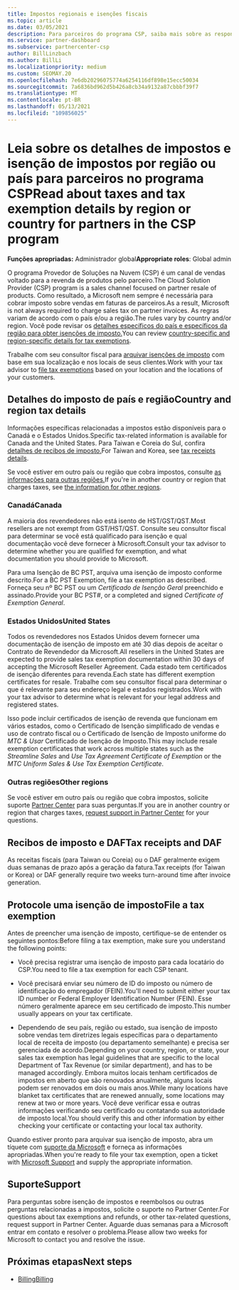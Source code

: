 ```yaml
---
title: Impostos regionais e isenções fiscais
ms.topic: article
ms.date: 03/05/2021
description: Para parceiros do programa CSP, saiba mais sobre as responsabilidades fiscais por região, como enviar isenções fiscais para vendas do CSP e como obter suporte para perguntas fiscais.
ms.service: partner-dashboard
ms.subservice: partnercenter-csp
author: BillLinzbach
ms.author: BillLi
ms.localizationpriority: medium
ms.custom: SEOMAY.20
ms.openlocfilehash: 7e6db20296075774a6254116df898e15ecc50034
ms.sourcegitcommit: 7a6836bd962d5b426a8cb34a9132a87cbbbf39f7
ms.translationtype: MT
ms.contentlocale: pt-BR
ms.lasthandoff: 05/13/2021
ms.locfileid: "109856025"
---
```

# <a name="read-about-taxes-and-tax-exemption-details-by-region-or-country-for-partners-in-the-csp-program"></a><span data-ttu-id="b943c-103">Leia sobre os detalhes de impostos e isenção de impostos por região ou país para parceiros no programa CSP</span><span class="sxs-lookup"><span data-stu-id="b943c-103">Read about taxes and tax exemption details by region or country for partners in the CSP program</span></span>

<span data-ttu-id="b943c-104">**Funções apropriadas:** Administrador global</span><span class="sxs-lookup"><span data-stu-id="b943c-104">**Appropriate roles**: Global admin</span></span>

<span data-ttu-id="b943c-105">O programa Provedor de Soluções na Nuvem (CSP) é um canal de vendas voltado para a revenda de produtos pelo parceiro.</span><span class="sxs-lookup"><span data-stu-id="b943c-105">The Cloud Solution Provider (CSP) program is a sales channel focused on partner resale of products.</span></span> <span data-ttu-id="b943c-106">Como resultado, a Microsoft nem sempre é necessária para cobrar imposto sobre vendas em faturas de parceiros.</span><span class="sxs-lookup"><span data-stu-id="b943c-106">As a result, Microsoft is not always required to charge sales tax on partner invoices.</span></span> <span data-ttu-id="b943c-107">As regras variam de acordo com o país e/ou a região.</span><span class="sxs-lookup"><span data-stu-id="b943c-107">The rules vary by country and/or region.</span></span> <span data-ttu-id="b943c-108">Você pode revisar os [detalhes específicos do país e específicos da região para obter isenções de imposto.](#country-and-region-tax-details)</span><span class="sxs-lookup"><span data-stu-id="b943c-108">You can review [country-specific and region-specific details for tax exemptions](#country-and-region-tax-details).</span></span>

<span data-ttu-id="b943c-109">Trabalhe com seu consultor fiscal para [arquivar isenções de imposto](#file-a-tax-exemption) com base em sua localização e nos locais de seus clientes.</span><span class="sxs-lookup"><span data-stu-id="b943c-109">Work with your tax advisor to [file tax exemptions](#file-a-tax-exemption) based on your location and the locations of your customers.</span></span>

## <a name="country-and-region-tax-details"></a><span data-ttu-id="b943c-110">Detalhes do imposto de país e região</span><span class="sxs-lookup"><span data-stu-id="b943c-110">Country and region tax details</span></span>

<span data-ttu-id="b943c-111">Informações específicas relacionadas a impostos estão disponíveis para o Canadá e o Estados Unidos.</span><span class="sxs-lookup"><span data-stu-id="b943c-111">Specific tax-related information is available for Canada and the United States.</span></span> <span data-ttu-id="b943c-112">Para Taiwan e Coreia do Sul, confira [detalhes de recibos de imposto.](#tax-receipts-and-daf)</span><span class="sxs-lookup"><span data-stu-id="b943c-112">For Taiwan and Korea, see [tax receipts details](#tax-receipts-and-daf).</span></span>

<span data-ttu-id="b943c-113">Se você estiver em outro país ou região que cobra impostos, consulte [as informações para outras regiões.](#other-regions)</span><span class="sxs-lookup"><span data-stu-id="b943c-113">If you're in another country or region that charges taxes, see [the information for other regions](#other-regions).</span></span>


### <a name="canada"></a><span data-ttu-id="b943c-114">Canadá</span><span class="sxs-lookup"><span data-stu-id="b943c-114">Canada</span></span>

<span data-ttu-id="b943c-115">A maioria dos revendedores não está isento de HST/GST/QST.</span><span class="sxs-lookup"><span data-stu-id="b943c-115">Most resellers are not exempt from GST/HST/QST.</span></span> <span data-ttu-id="b943c-116">Consulte seu consultor fiscal para determinar se você está qualificado para isenção e qual documentação você deve fornecer à Microsoft.</span><span class="sxs-lookup"><span data-stu-id="b943c-116">Consult your tax advisor to determine whether you are qualified for exemption, and what documentation you should provide to Microsoft.</span></span>

<span data-ttu-id="b943c-117">Para uma Isenção de BC PST, arquiva uma isenção de imposto conforme descrito.</span><span class="sxs-lookup"><span data-stu-id="b943c-117">For a BC PST Exemption, file a tax exemption as described.</span></span> <span data-ttu-id="b943c-118">Forneça seu nº BC PST ou um *Certificado de Isenção Geral* preenchido e assinado.</span><span class="sxs-lookup"><span data-stu-id="b943c-118">Provide your BC PST#, or a completed and signed *Certificate of Exemption General*.</span></span>

### <a name="united-states"></a><span data-ttu-id="b943c-119">Estados Unidos</span><span class="sxs-lookup"><span data-stu-id="b943c-119">United States</span></span>

<span data-ttu-id="b943c-120">Todos os revendedores nos Estados Unidos devem fornecer uma documentação de isenção de imposto em até 30 dias depois de aceitar o Contrato de Revendedor da Microsoft.</span><span class="sxs-lookup"><span data-stu-id="b943c-120">All resellers in the United States are expected to provide sales tax exemption documentation within 30 days of accepting the Microsoft Reseller Agreement.</span></span> <span data-ttu-id="b943c-121">Cada estado tem certificados de isenção diferentes para revenda.</span><span class="sxs-lookup"><span data-stu-id="b943c-121">Each state has different exemption certificates for resale.</span></span> <span data-ttu-id="b943c-122">Trabalhe com seu consultor fiscal para determinar o que é relevante para seu endereço legal e estados registrados.</span><span class="sxs-lookup"><span data-stu-id="b943c-122">Work with your tax advisor to determine what is relevant for your legal address and registered states.</span></span>

<span data-ttu-id="b943c-123">Isso pode incluir certificados de isenção de  revenda  que funcionam em vários estados, como o Certificado de Isenção simplificado de vendas e uso de contrato fiscal ou o Certificado de Isenção de Imposto uniforme do *MTC & Usar* Certificado de Isenção de Imposto.</span><span class="sxs-lookup"><span data-stu-id="b943c-123">This may include resale exemption certificates that work across multiple states such as the *Streamline Sales* and *Use Tax Agreement Certificate of Exemption* or the *MTC Uniform Sales & Use Tax Exemption Certificate*.</span></span>

### <a name="other-regions"></a><span data-ttu-id="b943c-124">Outras regiões</span><span class="sxs-lookup"><span data-stu-id="b943c-124">Other regions</span></span>

<span data-ttu-id="b943c-125">Se você estiver em outro país ou região que cobra impostos, solicite suporte [Partner Center](#support) para suas perguntas.</span><span class="sxs-lookup"><span data-stu-id="b943c-125">If you are in another country or region that charges taxes, [request support in Partner Center](#support) for your questions.</span></span>

## <a name="tax-receipts-and-daf"></a><span data-ttu-id="b943c-126">Recibos de imposto e DAF</span><span class="sxs-lookup"><span data-stu-id="b943c-126">Tax receipts and DAF</span></span>

<span data-ttu-id="b943c-127">As receitas fiscais (para Taiwan ou Coreia) ou o DAF geralmente exigem duas semanas de prazo após a geração da fatura.</span><span class="sxs-lookup"><span data-stu-id="b943c-127">Tax receipts (for Taiwan or Korea) or DAF generally require two weeks turn-around time after invoice generation.</span></span>

## <a name="file-a-tax-exemption"></a><span data-ttu-id="b943c-128">Protocole uma isenção de imposto</span><span class="sxs-lookup"><span data-stu-id="b943c-128">File a tax exemption</span></span>

<span data-ttu-id="b943c-129">Antes de preencher uma isenção de imposto, certifique-se de entender os seguintes pontos:</span><span class="sxs-lookup"><span data-stu-id="b943c-129">Before filing a tax exemption, make sure you understand the following points:</span></span>

- <span data-ttu-id="b943c-130">Você precisa registrar uma isenção de imposto para cada locatário do CSP.</span><span class="sxs-lookup"><span data-stu-id="b943c-130">You need to file a tax exemption for each CSP tenant.</span></span>

- <span data-ttu-id="b943c-131">Você precisará enviar seu número de ID do imposto ou número de identificação do empregador (FEIN).</span><span class="sxs-lookup"><span data-stu-id="b943c-131">You'll need to submit either your tax ID number or Federal Employer Identification Number (FEIN).</span></span> <span data-ttu-id="b943c-132">Esse número geralmente aparece em seu certificado de imposto.</span><span class="sxs-lookup"><span data-stu-id="b943c-132">This number usually appears on your tax certificate.</span></span>

- <span data-ttu-id="b943c-133">Dependendo de seu país, região ou estado, sua isenção de imposto sobre vendas tem diretrizes legais específicas para o departamento local de receita de imposto (ou departamento semelhante) e precisa ser gerenciada de acordo.</span><span class="sxs-lookup"><span data-stu-id="b943c-133">Depending on your country, region, or state, your sales tax exemption has legal guidelines that are specific to the local Department of Tax Revenue (or similar department), and has to be managed accordingly.</span></span> <span data-ttu-id="b943c-134">Embora muitos locais tenham certificados de impostos em aberto que são renovados anualmente, alguns locais podem ser renovados em dois ou mais anos.</span><span class="sxs-lookup"><span data-stu-id="b943c-134">While many locations have blanket tax certificates that are renewed annually, some locations may renew at two or more years.</span></span> <span data-ttu-id="b943c-135">Você deve verificar essa e outras informações verificando seu certificado ou contatando sua autoridade de imposto local.</span><span class="sxs-lookup"><span data-stu-id="b943c-135">You should verify this and other information by either checking your certificate or contacting your local tax authority.</span></span>

<span data-ttu-id="b943c-136">Quando estiver pronto para arquivar sua isenção de imposto, abra um tíquete com [suporte da Microsoft](https://partner.microsoft.com/dashboard/support/csp/servicerequests/create?stage=2&topicid=92930319-ced6-c18b-d7a6-d62b22d60aa5) e forneça as informações apropriadas.</span><span class="sxs-lookup"><span data-stu-id="b943c-136">When you're ready to file your tax exemption, open a ticket with [Microsoft Support](https://partner.microsoft.com/dashboard/support/csp/servicerequests/create?stage=2&topicid=92930319-ced6-c18b-d7a6-d62b22d60aa5) and supply the appropriate information.</span></span>

## <a name="support"></a><span data-ttu-id="b943c-137">Suporte</span><span class="sxs-lookup"><span data-stu-id="b943c-137">Support</span></span>

<span data-ttu-id="b943c-138">Para perguntas sobre isenção de impostos e reembolsos ou outras perguntas relacionadas a impostos, solicite o suporte no Partner Center.</span><span class="sxs-lookup"><span data-stu-id="b943c-138">For questions about tax exemptions and refunds, or other tax-related questions, request support in Partner Center.</span></span> <span data-ttu-id="b943c-139">Aguarde duas semanas para a Microsoft entrar em contato e resolver o problema.</span><span class="sxs-lookup"><span data-stu-id="b943c-139">Please allow two weeks for Microsoft to contact you and resolve the issue.</span></span>

## <a name="next-steps"></a><span data-ttu-id="b943c-140">Próximas etapas</span><span class="sxs-lookup"><span data-stu-id="b943c-140">Next steps</span></span>

- [<span data-ttu-id="b943c-141">Billing</span><span class="sxs-lookup"><span data-stu-id="b943c-141">Billing</span></span>](billing.md)
